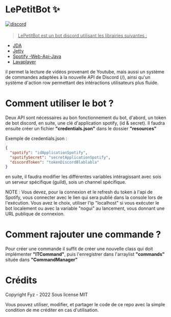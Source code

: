 # LePetitBot ✨

<a href="https://discord.gg/FXS9zMm" target="_blank">
<img src=https://img.shields.io/badge/discord-7289DA.svg?&style=for-the-badge&logo=discord&logoColor=white alt=discord style="margin-bottom: 5px;"/>




> LePetitBot est un bot discord utilisant les librairies suivantes :
- [JDA][jda]
- [Jetty][jetty]
- [Spotify -Web-Api-Java][spotify-api]
- [Lavaplayer][lavaplayer]

il permet la lecture de vidéos provenant de Youtube, mais aussi un système de commandes adaptées à la nouvelle API de Discord (/), ainsi qu'un système d'action row
permettant des intéractions utilisateurs plus fluide.

# Comment utiliser le bot ?

Deux API sont nécessaires au bon fonctionnement du bot, d'abord, un token de bot discord, en suite, une clé d'application spotify, (id & secret).
Il faudra ensuite créer un fichier **"credentials.json"** dans le dossier **"resources"**

Exemple de credentials.json :
```json
{
  "spotify": "idApplicationSpotify",
  "spotifySecret": "secretApplicationSpotify",
  "discordToken": "tokenDiscordBlablabla"
}
```
en suite, il faudra modifier les différentes variables intéragissant avec sois un serveur spécifique (guild), sois un channel spécifique.

NOTE : Vous devez, pour la connexion et le refresh du token à l'api de Spotify, vous connecter avec le lien qui sera publié dans la console lors de l'exécution.
Vous avez le choix, utiliser l'ip "localhost" si vous exécuter le bot localement ou avec la variable "nogui" au lancement, vous donnant une URL publique de connexion.

# Comment rajouter une commande ?

Pour créer une commande il suffit de créer une nouvelle class qui doit implémenter **"ITCommand"**, puis l'enregistrer dans l'arraylist **"commands"**
située dans **"CommandManager"**


[jda]: https://github.com/DV8FromTheWorld/JDA/
[jetty]: https://github.com/eclipse/jetty.project
[spotify-api]: https://github.com/spotify-web-api-java/spotify-web-api-java
[lavaplayer]: https://github.com/sedmelluq/lavaplayer

# Crédits

Copyright Fyz - 2022
Sous license MIT

Vous pouvez utiliser, modifier, et partager le code de ce repo avec la simple condition de me créditer en cas d'utilisation.
